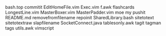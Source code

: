 bash.top
commitit
EditHomeFile.vim
Exec.vim
f.awk
flashcards
LongestLine.vim
MasterBoxer.vim
MasterPadder.vim
moe
my
pushit
README.md
removefromfilename
repoinit
SharedLibrary.bash
sitetotext
sitetotextraw
slapfilename
SocketConnect.java
tablesonly.awk
tagit
tagman
tags
utils.awk
vimscript
